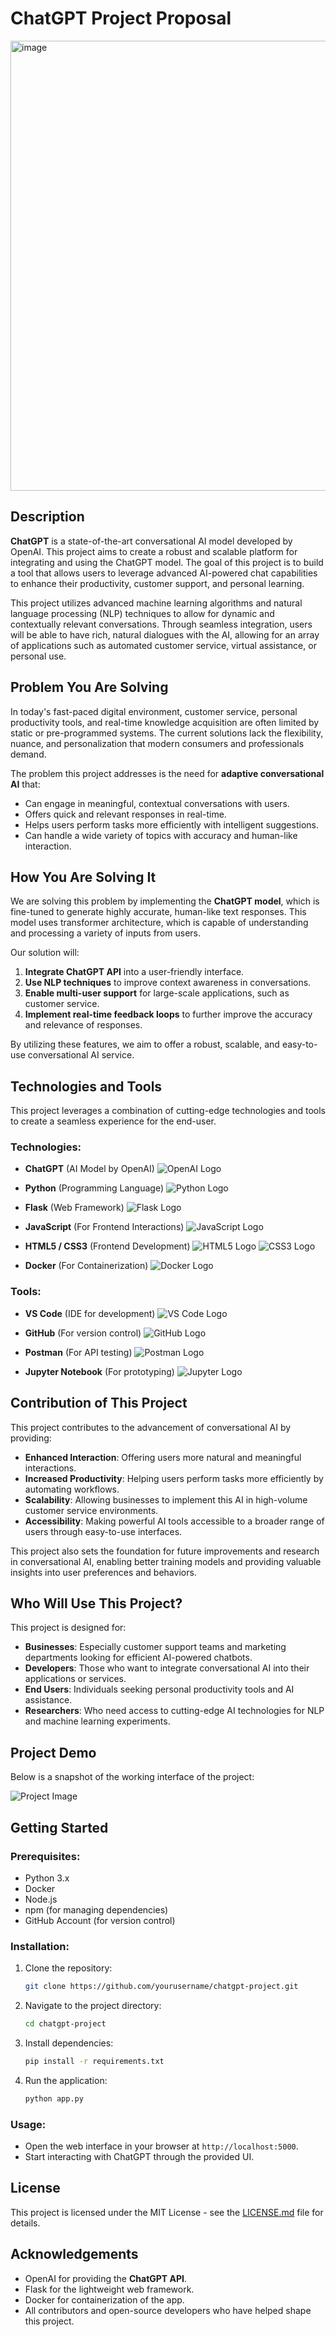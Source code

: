 # ChatGPT Project Proposal
<img width="1280" height="720" alt="image" src="https://github.com/user-attachments/assets/349c7148-a0cd-413d-a08c-6d2205499f83" />

## Description

**ChatGPT** is a state-of-the-art conversational AI model developed by OpenAI. This project aims to create a robust and scalable platform for integrating and using the ChatGPT model. The goal of this project is to build a tool that allows users to leverage advanced AI-powered chat capabilities to enhance their productivity, customer support, and personal learning.

This project utilizes advanced machine learning algorithms and natural language processing (NLP) techniques to allow for dynamic and contextually relevant conversations. Through seamless integration, users will be able to have rich, natural dialogues with the AI, allowing for an array of applications such as automated customer service, virtual assistance, or personal use.

## Problem You Are Solving

In today's fast-paced digital environment, customer service, personal productivity tools, and real-time knowledge acquisition are often limited by static or pre-programmed systems. The current solutions lack the flexibility, nuance, and personalization that modern consumers and professionals demand. 

The problem this project addresses is the need for **adaptive conversational AI** that:
- Can engage in meaningful, contextual conversations with users.
- Offers quick and relevant responses in real-time.
- Helps users perform tasks more efficiently with intelligent suggestions.
- Can handle a wide variety of topics with accuracy and human-like interaction.

## How You Are Solving It

We are solving this problem by implementing the **ChatGPT model**, which is fine-tuned to generate highly accurate, human-like text responses. This model uses transformer architecture, which is capable of understanding and processing a variety of inputs from users. 

Our solution will:
1. **Integrate ChatGPT API** into a user-friendly interface.
2. **Use NLP techniques** to improve context awareness in conversations.
3. **Enable multi-user support** for large-scale applications, such as customer service.
4. **Implement real-time feedback loops** to further improve the accuracy and relevance of responses.

By utilizing these features, we aim to offer a robust, scalable, and easy-to-use conversational AI service.

## Technologies and Tools

This project leverages a combination of cutting-edge technologies and tools to create a seamless experience for the end-user.

### Technologies:
- **ChatGPT** (AI Model by OpenAI)
    ![OpenAI Logo](https://upload.wikimedia.org/wikipedia/commons/1/19/OpenAI_Logo_2022.png)

- **Python** (Programming Language)
    ![Python Logo](https://upload.wikimedia.org/wikipedia/commons/c/c3/Python-logo-notext.svg)

- **Flask** (Web Framework)
    ![Flask Logo](https://flask.palletsprojects.com/en/2.0.x/_images/flask-logo.png)

- **JavaScript** (For Frontend Interactions)
    ![JavaScript Logo](https://upload.wikimedia.org/wikipedia/commons/6/69/JavaScript-logo.png)

- **HTML5 / CSS3** (Frontend Development)
    ![HTML5 Logo](https://upload.wikimedia.org/wikipedia/commons/thumb/e/ec/HTML5_logo.svg/120px-HTML5_logo.svg.png)
    ![CSS3 Logo](https://upload.wikimedia.org/wikipedia/commons/6/61/CSS3_logo.svg)

- **Docker** (For Containerization)
    ![Docker Logo](https://upload.wikimedia.org/wikipedia/commons/7/79/Docker_logo.png)

### Tools:
- **VS Code** (IDE for development)
    ![VS Code Logo](https://upload.wikimedia.org/wikipedia/commons/4/49/Visual_Studio_Code_1.35_icon.svg)

- **GitHub** (For version control)
    ![GitHub Logo](https://upload.wikimedia.org/wikipedia/commons/9/91/Octicons-mark-github.svg)

- **Postman** (For API testing)
    ![Postman Logo](https://upload.wikimedia.org/wikipedia/commons/6/6d/Postman_Logo.png)

- **Jupyter Notebook** (For prototyping)
    ![Jupyter Logo](https://upload.wikimedia.org/wikipedia/commons/a/a1/Jupyter_logo.svg)

## Contribution of This Project

This project contributes to the advancement of conversational AI by providing:
- **Enhanced Interaction**: Offering users more natural and meaningful interactions.
- **Increased Productivity**: Helping users perform tasks more efficiently by automating workflows.
- **Scalability**: Allowing businesses to implement this AI in high-volume customer service environments.
- **Accessibility**: Making powerful AI tools accessible to a broader range of users through easy-to-use interfaces.

This project also sets the foundation for future improvements and research in conversational AI, enabling better training models and providing valuable insights into user preferences and behaviors.

## Who Will Use This Project?

This project is designed for:
- **Businesses**: Especially customer support teams and marketing departments looking for efficient AI-powered chatbots.
- **Developers**: Those who want to integrate conversational AI into their applications or services.
- **End Users**: Individuals seeking personal productivity tools and AI assistance.
- **Researchers**: Who need access to cutting-edge AI technologies for NLP and machine learning experiments.

## Project Demo

Below is a snapshot of the working interface of the project:

![Project Image](https://via.placeholder.com/800x400.png?text=ChatGPT+Interface)

## Getting Started

### Prerequisites:
- Python 3.x
- Docker
- Node.js
- npm (for managing dependencies)
- GitHub Account (for version control)

### Installation:
1. Clone the repository:
    ```bash
    git clone https://github.com/yourusername/chatgpt-project.git
    ```

2. Navigate to the project directory:
    ```bash
    cd chatgpt-project
    ```

3. Install dependencies:
    ```bash
    pip install -r requirements.txt
    ```

4. Run the application:
    ```bash
    python app.py
    ```

### Usage:
- Open the web interface in your browser at `http://localhost:5000`.
- Start interacting with ChatGPT through the provided UI.

## License

This project is licensed under the MIT License - see the [LICENSE.md](LICENSE.md) file for details.

## Acknowledgements

- OpenAI for providing the **ChatGPT API**.
- Flask for the lightweight web framework.
- Docker for containerization of the app.
- All contributors and open-source developers who have helped shape this project.
